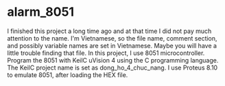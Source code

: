 # alarm_8051
I finished this project a long time ago and at that time I did not pay much attention to the name. I'm Vietnamese, so the file name, comment section, and possibly variable names are set in Vietnamese. Maybe you will have a little trouble finding that file. In this project, I use 8051 microcontroller. Program the 8051 with KeilC uVision 4 using the C programming language. The KeilC project name is set as dong_ho_4_chuc_nang. I use Proteus 8.10 to emulate 8051, after loading the HEX file.
